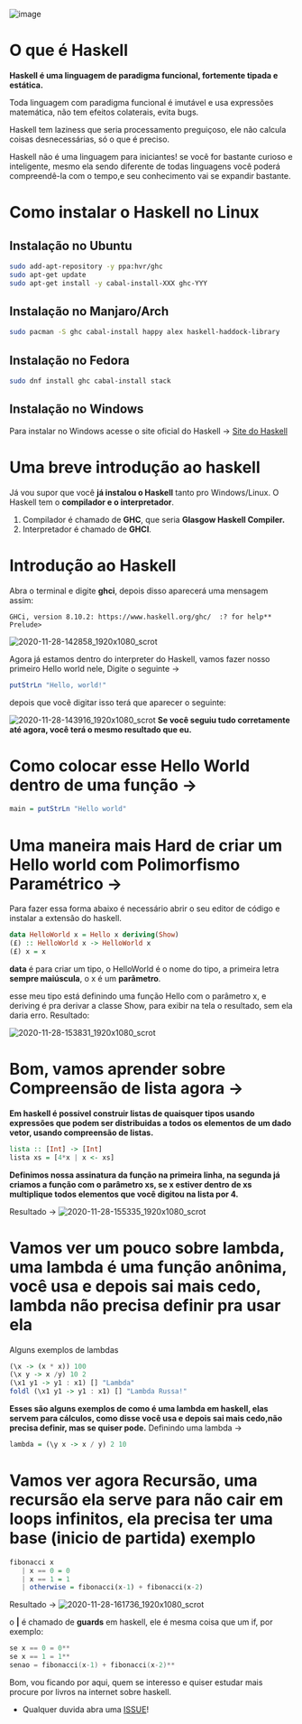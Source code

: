 ![image](https://haskell.pesquisa.ufabc.edu.br/cursos/Haskell2018/imgs/haskell_logo.png)

# O que é Haskell

**Haskell é uma linguagem de paradigma funcional, fortemente tipada e estática.**

Toda linguagem com paradigma funcional é imutável e usa expressões matemática, não tem efeitos colaterais, evita bugs.

Haskell tem laziness que seria processamento preguiçoso, ele não calcula coisas desnecessárias, só o que é preciso.

Haskell não é uma linguagem para iniciantes! se você for bastante curioso e inteligente, mesmo ela sendo diferente de todas linguagens você poderá compreendê-la com o tempo,e seu conhecimento vai se expandir bastante.

# Como instalar o Haskell no Linux

## Instalação no Ubuntu

```bash
sudo add-apt-repository -y ppa:hvr/ghc
sudo apt-get update
sudo apt-get install -y cabal-install-XXX ghc-YYY
```

## Instalação no Manjaro/Arch

```bash
sudo pacman -S ghc cabal-install happy alex haskell-haddock-library
```

## Instalação no Fedora

```bash
sudo dnf install ghc cabal-install stack
```

## Instalação no Windows

Para instalar no Windows acesse o site oficial do Haskell ->  [Site do Haskell](https://www.haskell.org/platform/windows.html)

# Uma breve introdução ao haskell

Já vou supor que você **já instalou o Haskell** tanto pro Windows/Linux.
O Haskell tem o **compilador e o interpretador**.

1. Compilador é chamado de **GHC**, que seria **Glasgow Haskell Compiler.**
2. Interpretador é chamado de **GHCI**.

# Introdução ao Haskell

Abra o terminal e digite **ghci**, depois disso aparecerá uma mensagem assim:

```ghci
GHCi, version 8.10.2: https://www.haskell.org/ghc/  :? for help** 
Prelude>
```

![2020-11-28-142858_1920x1080_scrot](https://user-images.githubusercontent.com/74760756/100522000-50729f80-3186-11eb-8fe4-ab074c2ae863.png)

Agora já estamos dentro do interpreter do Haskell, vamos fazer nosso primeiro Hello world nele, Digite o seguinte ->

```haskell
putStrLn "Hello, world!"
```

depois que você digitar isso terá que aparecer o seguinte:

![2020-11-28-143916_1920x1080_scrot](https://user-images.githubusercontent.com/74760756/100522159-92e8ac00-3187-11eb-81ea-35036e9df018.png)
**Se você seguiu tudo corretamente até agora, você terá o mesmo resultado que eu.**

# Como colocar esse Hello World dentro de uma função ->

```haskell
main = putStrLn "Hello world"
```

# Uma maneira mais Hard de criar um Hello world com Polimorfismo Paramétrico ->

Para fazer essa forma abaixo é necessário abrir o seu editor de código e instalar a extensão do haskell.

```haskell
data HelloWorld x = Hello x deriving(Show)
(£) :: HelloWorld x -> HelloWorld x
(£) x = x
```

**data** é para criar um tipo, o HelloWorld é o nome do tipo, a primeira letra **sempre maiúscula**, o x é um **parâmetro**.

esse meu tipo está definindo uma função Hello com o parâmetro x, e deriving é pra derivar a classe Show, para exibir na tela o resultado, sem ela daria erro. Resultado:

![2020-11-28-153831_1920x1080_scrot](https://user-images.githubusercontent.com/74760756/100523517-c9c2c000-318f-11eb-8663-cfe8ab79ae06.png)

# Bom, vamos aprender sobre Compreensão de lista agora ->

**Em haskell é possivel construir listas de quaisquer tipos usando expressões que podem ser distribuidas a todos os elementos de um dado vetor, usando compreensão de listas.**

```haskell
lista :: [Int] -> [Int]
lista xs = [4*x | x <- xs]
```

**Definimos nossa assinatura da função na primeira linha, na segunda já criamos a função com o parâmetro xs, se x estiver dentro de xs multiplique todos elementos
que você digitou na lista por 4.**

Resultado -> ![2020-11-28-155335_1920x1080_scrot](https://user-images.githubusercontent.com/74760756/100523798-ed870580-3191-11eb-810b-dc110033185f.png)

# Vamos ver um pouco sobre lambda, uma lambda é uma função anônima, você usa e depois sai mais cedo, lambda não precisa definir pra usar ela

Alguns exemplos de lambdas

```haskell
(\x -> (x * x)) 100
(\x y -> x /y) 10 2
(\x1 y1 -> y1 : x1) [] "Lambda"
foldl (\x1 y1 -> y1 : x1) [] "Lambda Russa!"
```

**Esses são alguns exemplos de como é uma lambda em haskell, elas servem para cálculos, como disse você usa e depois sai mais cedo,não precisa definir, mas se quiser pode.**
Definindo uma lambda ->

```haskell
lambda = (\y x -> x / y) 2 10
```

# Vamos ver agora Recursão, uma recursão ela serve para não cair em loops infinitos, ela precisa ter uma base (inicio de partida) exemplo

```haskell
fibonacci x
   | x == 0 = 0
   | x == 1 = 1
   | otherwise = fibonacci(x-1) + fibonacci(x-2)
```

Resultado -> ![2020-11-28-161736_1920x1080_scrot](https://user-images.githubusercontent.com/74760756/100524244-4015f100-3195-11eb-922c-6f0fc071888d.png)

o **|** é chamado de **guards** em haskell, ele é mesma coisa que um if, por exemplo:

```h
se x == 0 = 0**
se x == 1 = 1**
senao = fibonacci(x-1) + fibonacci(x-2)**
```

Bom, vou ficando por aqui, quem se interesso e quiser estudar mais procure por livros na internet sobre haskell.

- Qualquer duvida abra uma [ISSUE](./)!
